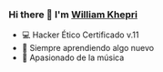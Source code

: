 ### Hi there 👋 I'm [William Khepri](https://github.com/williamkhepri)

- 💻 Hacker Ético Certificado v.11
- 👾 Siempre aprendiendo algo nuevo
- 🎹 Apasionado de la música
<!--
**williamkhepri/williamkhepri** is a ✨ _special_ ✨ repository because its `README.md` (this file) appears on your GitHub profile.

Here are some ideas to get you started:

- 🔭 I’m currently working on ...
- 🌱 I’m currently learning ...
- 👯 I’m looking to collaborate on ...
- 🤔 I’m looking for help with ...
- 💬 Ask me about ...
- 📫 How to reach me: ...
- 😄 Pronouns: ...
- ⚡ Fun fact: ...
- 🔭 Currently working on my own NFT collection.
-->
